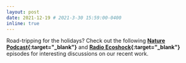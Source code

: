```yaml
---
layout: post
date: 2021-12-19 # 2021-3-30 15:59:00-0400
inline: true
---
```


Road-tripping for the holidays? Check out the following <b>[Nature Podcast](https://www.nature.com/articles/d41586-021-03406-5){:target="\_blank"}</b> and <b>[Radio Ecoshock](https://www.ecoshock.org/2021/12/the-arctic-dream-is-a-lie.html){:target="\_blank"}</b> episodes for interesting discussions on our recent work.

